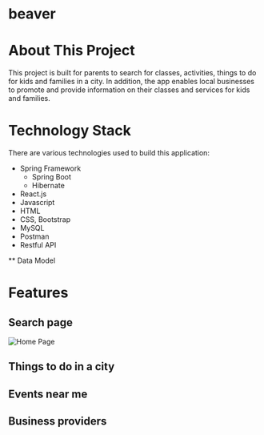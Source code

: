 # beaver

# About This Project
This project is built for parents to search for classes, activities, things to do for kids and families in a city. In addition, the app enables local businesses to promote and provide information on their classes and services for kids and families.

# Technology Stack
There are various technologies used to build this application:
* Spring Framework
  * Spring Boot
  * Hibernate
* React.js
* Javascript
* HTML
* CSS, Bootstrap
* MySQL
* Postman
* Restful API

** Data Model

# Features
## Search page
![Home Page](https://www.kitiya.com/static/images/projects/beaver_tr.png)
## Things to do in a city
## Events near me
## Business providers
